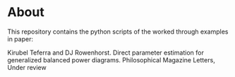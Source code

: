About
======
This repository contains the python scripts of the worked through examples in paper:

Kirubel Teferra and DJ Rowenhorst. Direct parameter estimation for generalized balanced power diagrams. Philosophical Magazine Letters, Under review

